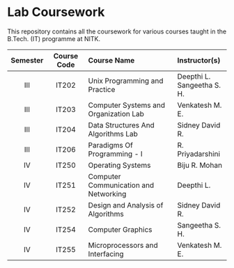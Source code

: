 # Lab Coursework
This repository contains all the coursework for various courses taught in the B.Tech. (IT) programme at NITK.

Semester|Course Code|Course Name|Instructor(s)
:---:|:---:|:---|:---
III|IT202|Unix Programming and Practice|Deepthi L.<br>Sangeetha S. H.
III|IT203|Computer Systems and Organization Lab|Venkatesh M. E.
III|IT204|Data Structures And Algorithms Lab|Sidney David R.
III|IT206|Paradigms Of Programming - I|R. Priyadarshini
IV|IT250|Operating Systems|Biju R. Mohan
IV|IT251|Computer Communication and Networking|Deepthi L.
IV|IT252|Design and Analysis of Algorithms|Sidney David R.
IV|IT254|Computer Graphics|Sangeetha S. H.
IV|IT255|Microprocessors and Interfacing|Venkatesh M. E.
